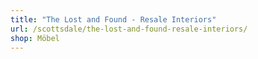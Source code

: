 ```yaml
---
title: "The Lost and Found - Resale Interiors"
url: /scottsdale/the-lost-and-found-resale-interiors/
shop: Möbel
---
```

